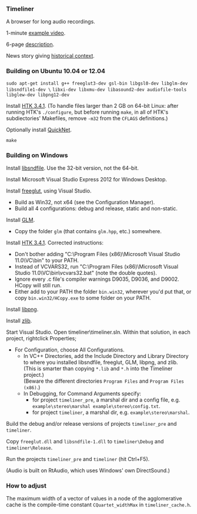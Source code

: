 ### Timeliner

A browser for long audio recordings.

1-minute [example video](http://vimeo.com/88076447).

6-page [description](http://zx81.isl.uiuc.edu/camilleg/acmmm12.pdf).

News story giving [historical context](http://www.ece.illinois.edu/mediacenter/article.asp?id=7568).

### Building on Ubuntu 10.04 or 12.04

`sudo apt-get install g++ freeglut3-dev gsl-bin libgsl0-dev libglm-dev libsndfile1-dev \`
`libxi-dev libxmu-dev libasound2-dev audiofile-tools libglew-dev libpng12-dev`

Install [HTK 3.4.1](http://htk.eng.cam.ac.uk).
(To handle files larger than 2 GB on 64-bit Linux:
after running HTK's `./configure`, but before running `make`,
in all of HTK's subdiectories' Makefiles, remove `-m32` from the `CFLAGS` definitions.)

Optionally install [QuickNet](http://www.icsi.berkeley.edu/Speech/qn.html).

`make`

### Building on Windows

Install [libsndfile](http://www.mega-nerd.com/libsndfile/#Download).
Use the 32-bit version, not the 64-bit.

Install Microsoft Visual Studio Express 2012 for Windows Desktop.

Install [freeglut](http://freeglut.sourceforge.net), using Visual Studio.
- Build as Win32, not x64 (see the Configuration Manager).
- Build all 4 configurations: debug and release, static and non-static.

Install [GLM](http://glm.g-truc.net).
- Copy the folder `glm` (that contains `glm.hpp`, etc.) somewhere.

Install [HTK 3.4.1](http://htk.eng.cam.ac.uk).  Corrected instructions:
- Don't bother adding "C:\Program Files (x86)\Microsoft Visual Studio 11.0\VC\bin" to your PATH.
- Instead of VCVARS32, run "C:\Program Files (x86)\Microsoft Visual Studio 11.0\VC\bin\vcvars32.bat" (note the double quotes).
- Ignore every .c file's compiler warnings D9035, D9036, and D9002.  HCopy will still run.
- Either add to your PATH the folder `bin.win32`, wherever you'd put that,
or copy `bin.win32/HCopy.exe` to some folder on your PATH.

Install [libpng](http://gnuwin32.sourceforge.net/packages/libpng.htm).

Install [zlib](http://zlib.net/).

Start Visual Studio.  Open timeliner\timeliner.sln.
Within that solution, in each project, rightclick Properties;
*   For Configuration, choose All Configurations.
    *   In VC++ Directories, add the Include Directory and Library Directory to where you installed libsndfile, freeglut, GLM, libpng, and zlib.
            (This is smarter than copying `*.lib` and `*.h` into the Timeliner project.)  
            (Beware the different directories `Program Files` and `Program Files (x86)`.)
    *   In Debugging, for Command Arguments specify:
    	* for project `timeliner_pre`, a marshal dir and a config file, e.g. `example\stereo\marshal example\stereo\config.txt`.
    	* for project `timeliner`, a marshal dir, e.g. `example\stereo\marshal`.

Build the debug and/or release versions of projects `timeliner_pre` and `timeliner`.

Copy `freeglut.dll` and `libsndfile-1.dll` to `timeliner\Debug` and `timeliner\Release`.

Run the projects `timeliner_pre` and `timeliner` (hit Ctrl+F5).

(Audio is built on RtAudio, which uses Windows' own DirectSound.)

### How to adjust

The maximum width of a vector of values in a node of the agglomerative cache
is the compile-time constant `CQuartet_widthMax` in `timeliner_cache.h`.
